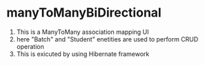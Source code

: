 # manyToManyBiDirectional

1. This is a ManyToMany association mapping UI
2. here "Batch" and "Student" enetities are used to perform CRUD operation
3. This is exicuted by using Hibernate framework
